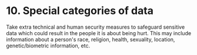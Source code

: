 # 10. Special categories of data

Take extra technical and human security measures to safeguard sensitive data which could result in the people it is about being hurt. This may include information about a person's race, religion, health, sexuality, location, genetic/biometric information, etc. 
